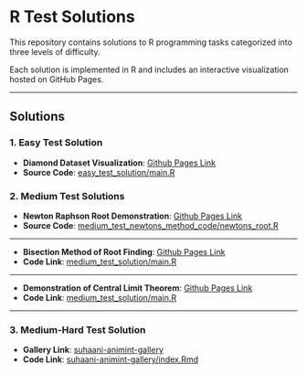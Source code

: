 # R Test Solutions

This repository contains solutions to R programming tasks categorized into three levels of difficulty.

Each solution is implemented in R and includes an interactive visualization hosted on GitHub Pages.

---

## Solutions

### 1. Easy Test Solution
- **Diamond Dataset Visualization**: [Github Pages Link](https://suhaani-agarwal.github.io/r/easy_test_solution2/index.html)
- **Source Code**: [easy_test_solution/main.R](https://github.com/suhaani-agarwal/r/tree/main/easy_test_solution2)

### 2. Medium Test Solutions
- **Newton Raphson Root Demonstration**: [Github Pages Link](https://suhaani-agarwal.github.io/r/newton_raphson_method/index.html)
- **Source Code**: [medium_test_newtons_method_code/newtons_root.R](https://github.com/suhaani-agarwal/r/tree/main/medium_test_newtons_method_code/newtons_root.r)

---

- **Bisection Method of Root Finding**: [Github Pages Link](https://suhaani-agarwal.github.io/r/bisection_method/index.html)
- **Code Link**: [medium_test_solution/main.R](https://github.com/suhaani-agarwal/r/tree/main/bisection_method)

---

- **Demonstration of Central Limit Theorem**: [Github Pages Link](https://suhaani-agarwal.github.io/r/clt_animation/index.html)
- **Code Link**: [medium_test_solution/main.R](https://github.com/suhaani-agarwal/r/tree/main/medium_test_centrallimit_code)

---

### 3. Medium-Hard Test Solution
- **Gallery Link**: [suhaani-animint-gallery](https://suhaani-agarwal.github.io/suhaani-animint-gallery/)
- **Code Link**: [suhaani-animint-gallery/index.Rmd](https://github.com/suhaani-agarwal/suhaani-animint-gallery/blob/main/index.Rmd)

